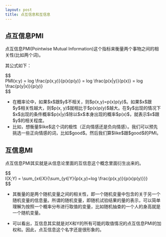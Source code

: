 ```yaml
---
layout: post
title: 点互信息和互信息
---
```


## 点互信息PMI

点互信息PMI\(Pointwise Mutual Information\)这个指标来衡量两个事物之间的相关性\(比如两个词\)。

其公式如下：

\$\$  
PMI\(x:y\) = log \\frac\{p\(x,y\)\}\{p\(x\)p\(y\)\} = log \\frac\{p\(x|y\)\}\{p\(x\)\} = log \\frac\{p\(y|x\)\}\{p\(y\)\}  
\$\$

<!--more-->

- 在概率论中，如果\$x\$跟\$y\$不相关，则\$p\(x,y\)=p\(x\)p\(y\)\$。如果\$x\$跟\$y\$相关性越大，则\$p\(x, y\)\$就相比于\$p\(x\)p\(y\)\$越大。在\$y\$出现的情况下\$x\$出现的条件概率\$p\(x|y\)\$除以\$x\$本身出现的概率\$p\(x\)\$，就表示\$x\$跟\$y\$的相关程度。
- 比如，想衡量\$like\$这个词的极性（正向情感还是负向情感）。我们可以预先挑选一些正向情感的词，比如\$good\$。然后我们算\$like\$跟\$good\$的PMI。

## 互信息MI

点互信息PMI其实就是从信息论里面的互信息这个概念里面衍生出来的。

\$\$  
I\(X;Y\) = \\sum\_\{x∈X\}\{\\sum\_\{y∈Y\}\{p\(x,y\)=log \\frac\{p\(x,y\)\}\{p\(x\)p\(y\)\}\}\}  
\$\$

- 其衡量的是两个随机变量之间的相关性，即一个随机变量中包含的关于另一个随机变量的信息量。所谓的随机变量，即随机试验结果的量的表示，可以简单理解为按照一个概率分布进行取值的变量，比如随机抽查的一个人的身高就是一个随机变量。

- 可以看出，互信息其实就是对X和Y的所有可能的取值情况的点互信息PMI的加权和。因此，点互信息这个名字还是很形象的。